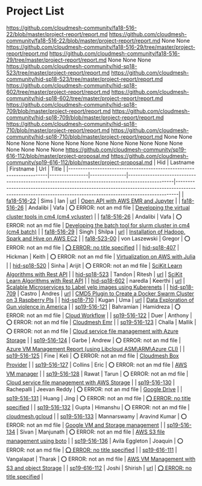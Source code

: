 # Project List

https://github.com/cloudmesh-community/fa18-516-22/blob/master/project-report/report.md
https://github.com/cloudmesh-community/fa18-516-22/blob/master/project-report/report.md
None
None
https://github.com/cloudmesh-community/fa18-516-29/tree/master/project-report/report.md
https://github.com/cloudmesh-community/fa18-516-29/tree/master/project-report/report.md
None
None
None
https://github.com/cloudmesh-community/hid-sp18-523/tree/master/project-report/report.md
https://github.com/cloudmesh-community/hid-sp18-523/tree/master/project-report/report.md
https://github.com/cloudmesh-community/hid-sp18-602/tree/master/project-report/report.md
https://github.com/cloudmesh-community/hid-sp18-602/tree/master/project-report/report.md
https://github.com/cloudmesh-community/hid-sp18-709/blob/master/project-report/report.md
https://github.com/cloudmesh-community/hid-sp18-709/blob/master/project-report/report.md
https://github.com/cloudmesh-community/hid-sp18-710/blob/master/project-report/report.md
https://github.com/cloudmesh-community/hid-sp18-710/blob/master/project-report/report.md
None
None
None
None
None
None
None
None
None
None
None
None
None
None
None
None
None
None
https://github.com/cloudmesh-community/sp19-616-112/blob/master/project-proposal.md
https://github.com/cloudmesh-community/sp19-616-112/blob/master/project-proposal.md
| Hid                                                                 | Lastname       | Firstname     | Url                                                                                             | Title                                                                                                                                                       |
|---------------------------------------------------------------------|----------------|---------------|-------------------------------------------------------------------------------------------------|-------------------------------------------------------------------------------------------------------------------------------------------------------------|
| [fa18-516-22](https://github.com/cloudmesh-community/fa18-516-22)   | Sims           | Ian           | [url](https://github.com/cloudmesh-community/fa18-516-22/blob/master/project-report/report.md)  | [Open API with AWS EMR and Jupyter](https://github.com/cloudmesh-community/fa18-516-22/blob/master/project-report/report.md)                                |
| [fa18-516-26](https://github.com/cloudmesh-community/fa18-516-26)   | Andalibi       | Vafa          | :o: ERROR: not an md file                                                                       | [Developing the virtual cluster tools in cm4 (cm4 vcluster)](https://github.com/cloudmesh-community/cm/tree/master/cm4/vcluster)                            |
| [fa18-516-26](https://github.com/cloudmesh-community/fa18-516-26)   | Andalibi       | Vafa          | :o: ERROR: not an md file                                                                       | [Developing the batch tool for slurm cluster in cm4 (cm4 batch)](https://github.com/cloudmesh-community/cm/tree/master/cm4/batch)                           |
| [fa18-516-29](https://github.com/cloudmesh-community/fa18-516-29)   | Singh          | Shilpa        | [url](https://github.com/cloudmesh-community/fa18-516-29/tree/master/project-report/report.md)  | [Installation of Hadoop, Spark and Hive on AWS EC2](https://github.com/cloudmesh-community/fa18-516-29/tree/master/project-report/report.md)                |
| [fa18-523-00](https://github.com/cloudmesh-community/fa18-523-00)   | von Laszewski  | Gregor        | :o: ERROR: not an md file                                                                       | [:o: ERROR: no title specified](https://github.com/cloudmesh-community/fa18-523-00/tree/master/project-report)                                              |
| [hid-sp18-407](https://github.com/cloudmesh-community/hid-sp18-407) | Hickman        | Keith         | :o: ERROR: not an md file                                                                       | [Virtualization on AWS with Julia](None)                                                                                                                    |
| [hid-sp18-520](https://github.com/cloudmesh-community/hid-sp18-520) | Sinha          | Arijit        | :o: ERROR: not an md file                                                                       | [SciKit Learn Algorithms with Rest API](https://github.com/cloudmesh-community/hid-sp18-523/tree/master/project-report)                                     |
| [hid-sp18-523](https://github.com/cloudmesh-community/hid-sp18-523) | Tandon         | Ritesh        | [url](https://github.com/cloudmesh-community/hid-sp18-523/tree/master/project-report/report.md) | [SciKit Learn Algorithms with Rest API](https://github.com/cloudmesh-community/hid-sp18-523/tree/master/project-report/report.md)                           |
| [hid-sp18-602](https://github.com/cloudmesh-community/hid-sp18-602) | naredla        | Keerthi       | [url](https://github.com/cloudmesh-community/hid-sp18-602/tree/master/project-report/report.md) | [Scalable Microservices to Label yelp images using Kuberenets](https://github.com/cloudmesh-community/hid-sp18-602/tree/master/project-report/report.md)    |
| [hid-sp18-709](https://github.com/cloudmesh-community/hid-sp18-709) | Castro         | Andres        | [url](https://github.com/cloudmesh-community/hid-sp18-709/blob/master/project-report/report.md) | [CMD5 Plugin to Create a Docker Swarm Cluster on 3 Raspberry PIs](https://github.com/cloudmesh-community/hid-sp18-709/blob/master/project-report/report.md) |
| [hid-sp18-710](https://github.com/cloudmesh-community/hid-sp18-710) | Kugan          | Uma           | [url](https://github.com/cloudmesh-community/hid-sp18-710/blob/master/project-report/report.md) | [Data Exploration of Gun violence in America](https://github.com/cloudmesh-community/hid-sp18-710/blob/master/project-report/report.md)                     |
| [sp19-516-121](https://github.com/cloudmesh-community/sp19-516-121) | Bahramian      | Hamidreza     | :o: ERROR: not an md file                                                                       | [Cloud Workflow](None)                                                                                                                                      |
| [sp19-516-122](https://github.com/cloudmesh-community/sp19-516-122) | Duer           | Anthony       | :o: ERROR: not an md file                                                                       | [Cloudmesh Emr](None)                                                                                                                                       |
| [sp19-516-123](https://github.com/cloudmesh-community/sp19-516-123) | Challa         | Mallik        | :o: ERROR: not an md file                                                                       | [Cloud service file management with Azure Storage](https://github.com/cloudmesh-community/sp19-516-123/blob/master/project-code/docopt)                     |
| [sp19-516-124](https://github.com/cloudmesh-community/sp19-516-124) | Garbe          | Andrew        | :o: ERROR: not an md file                                                                       | [Azure VM Management Report (using Libcloud ASM\ARM\Azure CLI)](https://github.com/cloudmesh-community/sp19-516-124/tree/master/project-code)               |
| [sp19-516-125](https://github.com/cloudmesh-community/sp19-516-125) | Fine           | Keli          | :o: ERROR: not an md file                                                                       | [Cloudmesh Box Provider](None)                                                                                                                              |
| [sp19-516-127](https://github.com/cloudmesh-community/sp19-516-127) | Collins        | Eric          | :o: ERROR: not an md file                                                                       | [AWS VM manager](https://github.com/cloudmesh-community/sp19-516-127/blob/master/project_code/cloudmesh.newawsvm/cloudmesh/newawsvm/command/newawsvm.py)    |
| [sp19-516-128](https://github.com/cloudmesh-community/sp19-516-128) | Rawat          | Tarun         | :o: ERROR: not an md file                                                                       | [Cloud service file management with AWS Storage](None)                                                                                                      |
| [sp19-516-130](https://github.com/cloudmesh-community/sp19-516-130) | Rachepalli     | Jeevan Reddy  | :o: ERROR: not an md file                                                                       | [Google Drive](https://github.com/cloudmesh/cloudmesh-storage/tree/master/cloudmesh/storage/provider/gdrive)                                                |
| [sp19-516-131](https://github.com/cloudmesh-community/sp19-516-131) | Huang          | Jing          | :o: ERROR: not an md file                                                                       | [:o: ERROR: no title specified](https://github.com/hyspoc/cm/blob/master/cloudmesh/compute/libcloud/Provider.py)                                            |
| [sp19-516-132](https://github.com/cloudmesh-community/sp19-516-132) | Gupta          | Himanshu      | :o: ERROR: not an md file                                                                       | [cloudmesh.gcloud](None)                                                                                                                                    |
| [sp19-516-133](https://github.com/cloudmesh-community/sp19-516-133) | Mannarswamy    | Aravind Kumar | :o: ERROR: not an md file                                                                       | [Google VM and Storage management](None)                                                                                                                    |
| [sp19-516-134](https://github.com/cloudmesh-community/sp19-516-134) | Sivan          | Manjunath     | :o: ERROR: not an md file                                                                       | [AWS S3 file management using boto](None)                                                                                                                   |
| [sp19-516-136](https://github.com/cloudmesh-community/sp19-516-136) | Avila Eggleton | Joaquin       | :o: ERROR: not an md file                                                                       | [:o: ERROR: no title specified](https://github.com/cloudmesh-community/sp19-516-136/tree/master/project-code/cloudmesh.azure)                               |
| [sp19-616-111](https://github.com/cloudmesh-community/sp19-616-111) | Vangalapat     | Tharak        | :o: ERROR: not an md file                                                                       | [AWS VM Management with S3 and object Storage](https://github.com/cloudmesh/cloudmesh-objstorage)                                                           |
| [sp19-616-112](https://github.com/cloudmesh-community/sp19-616-112) | Joshi          | Shirish       | [url](https://github.com/cloudmesh-community/sp19-616-112/blob/master/project-proposal.md)      | [:o: ERROR: no title specified](https://github.com/cloudmesh-community/sp19-616-112/blob/master/project-proposal.md)                                        |
